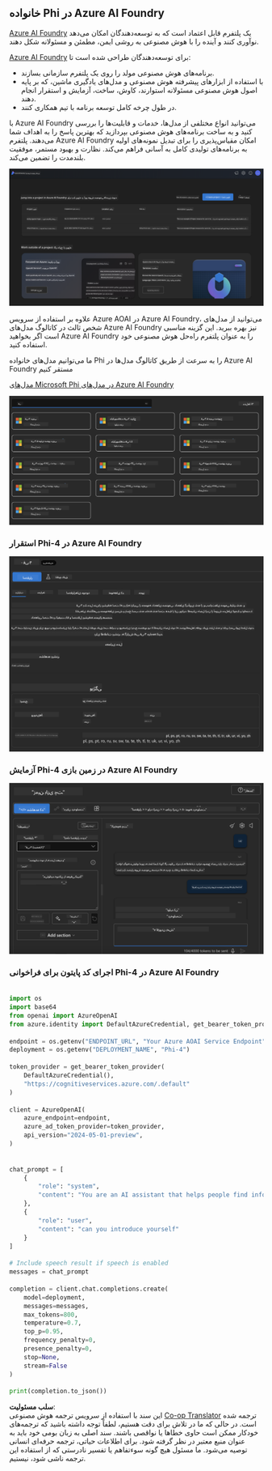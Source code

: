 <!--
CO_OP_TRANSLATOR_METADATA:
{
  "original_hash": "3ae21dc5554e888defbe57946ee995ee",
  "translation_date": "2025-07-16T19:07:00+00:00",
  "source_file": "md/01.Introduction/02/03.AzureAIFoundry.md",
  "language_code": "fa"
}
-->
## خانواده Phi در Azure AI Foundry

[Azure AI Foundry](https://ai.azure.com) یک پلتفرم قابل اعتماد است که به توسعه‌دهندگان امکان می‌دهد نوآوری کنند و آینده را با هوش مصنوعی به روشی ایمن، مطمئن و مسئولانه شکل دهند.

[Azure AI Foundry](https://ai.azure.com) برای توسعه‌دهندگان طراحی شده است تا:

- برنامه‌های هوش مصنوعی مولد را روی یک پلتفرم سازمانی بسازند.
- با استفاده از ابزارهای پیشرفته هوش مصنوعی و مدل‌های یادگیری ماشین، که بر پایه اصول هوش مصنوعی مسئولانه استوارند، کاوش، ساخت، آزمایش و استقرار انجام دهند.
- در طول چرخه کامل توسعه برنامه با تیم همکاری کنند.

با Azure AI Foundry می‌توانید انواع مختلفی از مدل‌ها، خدمات و قابلیت‌ها را بررسی کنید و به ساخت برنامه‌های هوش مصنوعی بپردازید که بهترین پاسخ را به اهداف شما می‌دهند. پلتفرم Azure AI Foundry امکان مقیاس‌پذیری را برای تبدیل نمونه‌های اولیه به برنامه‌های تولیدی کامل به آسانی فراهم می‌کند. نظارت و بهبود مستمر، موفقیت بلندمدت را تضمین می‌کند.

![portal](../../../../../translated_images/AIFoundryPorral.6b1094b101dd499e32f2b018f2dabab4b287dc776bd01f41853404af0d6faf30.fa.png)

علاوه بر استفاده از سرویس Azure AOAI در Azure AI Foundry، می‌توانید از مدل‌های شخص ثالث در کاتالوگ مدل‌های Azure AI Foundry نیز بهره ببرید. این گزینه مناسبی است اگر بخواهید Azure AI Foundry را به عنوان پلتفرم راه‌حل هوش مصنوعی خود استفاده کنید.

ما می‌توانیم مدل‌های خانواده Phi را به سرعت از طریق کاتالوگ مدل‌ها در Azure AI Foundry مستقر کنیم

[مدل‌های Microsoft Phi در مدل‌های Azure AI Foundry](https://ai.azure.com/explore/models/?selectedCollection=phi)

![ModelCatalog](../../../../../translated_images/AIFoundryModelCatalog.3923945fa7be5b5f080fff2eb8b74369dd7459803eac5963ca145d01adbbc94c.fa.png)

### **استقرار Phi-4 در Azure AI Foundry**

![Phi4](../../../../../translated_images/AIFoundryPhi4.eece9ddb0d817a033c3466b60b8d59aec1fbc4c2ea521c039e3f378d747ed6b6.fa.png)

### **آزمایش Phi-4 در زمین بازی Azure AI Foundry**

![Playground](../../../../../translated_images/AIFoundryPlayground.193b81a9e472c5d1bbbab46dce575decb6577f7e306a022bc785a72bbffccca1.fa.png)

### **اجرای کد پایتون برای فراخوانی Phi-4 در Azure AI Foundry**

```python

import os  
import base64
from openai import AzureOpenAI  
from azure.identity import DefaultAzureCredential, get_bearer_token_provider  
        
endpoint = os.getenv("ENDPOINT_URL", "Your Azure AOAI Service Endpoint")  
deployment = os.getenv("DEPLOYMENT_NAME", "Phi-4")  
      
token_provider = get_bearer_token_provider(  
    DefaultAzureCredential(),  
    "https://cognitiveservices.azure.com/.default"  
)  
  
client = AzureOpenAI(  
    azure_endpoint=endpoint,  
    azure_ad_token_provider=token_provider,  
    api_version="2024-05-01-preview",  
)  
  

chat_prompt = [
    {
        "role": "system",
        "content": "You are an AI assistant that helps people find information."
    },
    {
        "role": "user",
        "content": "can you introduce yourself"
    }
] 
    
# Include speech result if speech is enabled  
messages = chat_prompt 

completion = client.chat.completions.create(  
    model=deployment,  
    messages=messages,
    max_tokens=800,  
    temperature=0.7,  
    top_p=0.95,  
    frequency_penalty=0,  
    presence_penalty=0,
    stop=None,  
    stream=False  
)  
  
print(completion.to_json())  

```

**سلب مسئولیت**:  
این سند با استفاده از سرویس ترجمه هوش مصنوعی [Co-op Translator](https://github.com/Azure/co-op-translator) ترجمه شده است. در حالی که ما در تلاش برای دقت هستیم، لطفاً توجه داشته باشید که ترجمه‌های خودکار ممکن است حاوی خطاها یا نواقصی باشند. سند اصلی به زبان بومی خود باید به عنوان منبع معتبر در نظر گرفته شود. برای اطلاعات حیاتی، ترجمه حرفه‌ای انسانی توصیه می‌شود. ما مسئول هیچ گونه سوءتفاهم یا تفسیر نادرستی که از استفاده این ترجمه ناشی شود، نیستیم.